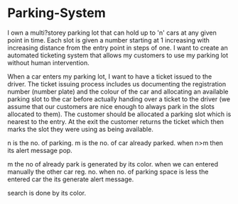 # Parking-System


I own a multi?storey parking lot that can hold up to 'n' cars at any given point in time. Each slot is given a number starting at
1 increasing with increasing distance from the entry point in steps of one. I want to create an automated ticketing system that
allows my customers to use my parking lot without human intervention.

When a car enters my parking lot, I want to have a ticket issued to the driver. The ticket issuing process includes us documenting the
registration number (number plate) and the colour of the car and allocating an available parking slot to the car before actually
handing over a ticket to the driver (we assume that our customers are nice enough to always park in the slots allocated to them).
The customer should be allocated a parking slot which is nearest to the entry. At the exit the customer returns the ticket which
then marks the slot they were using as being available.

 n is the no. of parking.
 m is the no. of car already parked.
 when n>m then its alert message pop.


 m the no of already park is generated by its color.
 when we can entered manually the other car reg. no.
 when no. of parking space is less the entered  car the its generate alert message.

  search is done by its color.